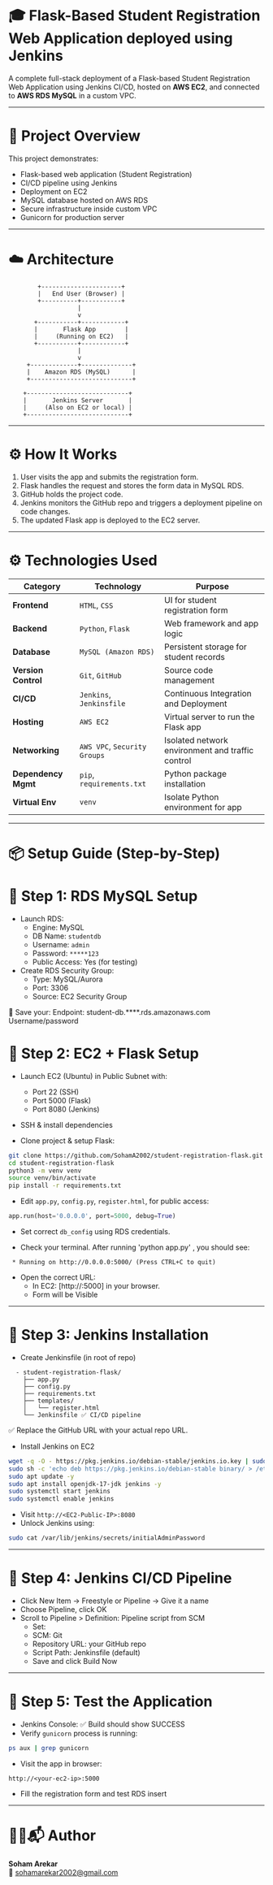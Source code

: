 
# 🎓 Flask-Based Student Registration Web Application deployed using Jenkins

A complete full-stack deployment of a Flask-based Student Registration Web Application using Jenkins CI/CD, hosted on **AWS EC2**, and connected to **AWS RDS MySQL** in a custom VPC.

---

# 🚀 Project Overview

This project demonstrates:

- Flask-based web application (Student Registration)
- CI/CD pipeline using Jenkins
- Deployment on EC2
- MySQL database hosted on AWS RDS
- Secure infrastructure inside custom VPC
- Gunicorn for production server

---

# ☁️ Architecture

            +----------------------+
            |   End User (Browser) |
            +----------+-----------+
                       |
                       v
           +-----------+------------+
           |       Flask App        |
           |     (Running on EC2)   |
           +-----------+------------+
                       |
                       v
         +-------------+--------------+
         |    Amazon RDS (MySQL)      |
         +----------------------------+

        +----------------------------+
        |       Jenkins Server       |
        |     (Also on EC2 or local) |
        +----------------------------+
---

# ⚙️ How It Works

1. User visits the app and submits the registration form.
2. Flask handles the request and stores the form data in MySQL RDS.
3. GitHub holds the project code.
4. Jenkins monitors the GitHub repo and triggers a deployment pipeline on code changes.
5. The updated Flask app is deployed to the EC2 server.

---

# ⚙️ Technologies Used

| Category            | Technology                   | Purpose                                          |
| ------------------- | ---------------------------- | ------------------------------------------------ |
| **Frontend**        | `HTML`, `CSS`                | UI for student registration form                 |
| **Backend**         | `Python`, `Flask`            | Web framework and app logic                      |
| **Database**        | `MySQL (Amazon RDS)`         | Persistent storage for student records           |
| **Version Control** | `Git`, `GitHub`              | Source code management                           |
| **CI/CD**           | `Jenkins`, `Jenkinsfile`     | Continuous Integration and Deployment            |
| **Hosting**         | `AWS EC2`                    | Virtual server to run the Flask app              |
| **Networking**      | `AWS VPC`, `Security Groups` | Isolated network environment and traffic control |
| **Dependency Mgmt** | `pip`, `requirements.txt`    | Python package installation                      |
| **Virtual Env**     | `venv`                       | Isolate Python environment for app               |

---

# 📦 Setup Guide (Step-by-Step)

# 🔹 Step 1: RDS MySQL Setup

- Launch RDS:
  - Engine: MySQL
  - DB Name: `studentdb`
  - Username: `admin`
  - Password: `*****123`
  - Public Access: Yes (for testing)
- Create RDS Security Group:
  - Type: MySQL/Aurora
  - Port: 3306
  - Source: EC2 Security Group

📌 Save your:
Endpoint: student-db.****.rds.amazonaws.com
Username/password

# 🔹 Step 2: EC2 + Flask Setup
- Launch EC2 (Ubuntu) in Public Subnet with:
  - Port 22 (SSH)
  - Port 5000 (Flask)
  - Port 8080 (Jenkins)
- SSH & install dependencies
  
- Clone project & setup Flask:
  
```bash
git clone https://github.com/SohamA2002/student-registration-flask.git
cd student-registration-flask
python3 -m venv venv
source venv/bin/activate
pip install -r requirements.txt
```

- Edit `app.py`, `config.py`, `register.html`, for public access:

```python
app.run(host='0.0.0.0', port=5000, debug=True)
```

- Set correct `db_config` using RDS credentials.

- Check your terminal. After running 'python app.py' , you should see:

```
 * Running on http://0.0.0.0:5000/ (Press CTRL+C to quit)
```

- Open the correct URL:
  - In EC2: [http://<your-ec2-public-ip>:5000] in your browser.
  - Form will be Visible

---

# 🔹 Step 3: Jenkins Installation 

- Create Jenkinsfile (in root of repo)
```
  - student-registration-flask/
    ├── app.py
    ├── config.py        
    ├── requirements.txt 
    ├── templates/
    │   └── register.html
    └── Jenkinsfile ✅ CI/CD pipeline
```
  ✅ Replace the GitHub URL with your actual repo URL.

- Install Jenkins on EC2
```bash
wget -q -O - https://pkg.jenkins.io/debian-stable/jenkins.io.key | sudo apt-key add -
sudo sh -c 'echo deb https://pkg.jenkins.io/debian-stable binary/ > /etc/apt/sources.list.d/jenkins.list'
sudo apt update -y
sudo apt install openjdk-17-jdk jenkins -y
sudo systemctl start jenkins
sudo systemctl enable jenkins
```

- Visit `http://<EC2-Public-IP>:8080`  
- Unlock Jenkins using:

```bash
sudo cat /var/lib/jenkins/secrets/initialAdminPassword
```

---

# 🔹 Step 4: Jenkins CI/CD Pipeline

 - Click New Item → Freestyle or Pipeline → Give it a name
 - Choose Pipeline, click OK
 - Scroll to Pipeline > Definition: Pipeline script from SCM
   - Set:
   - SCM: Git
   - Repository URL: your GitHub repo
   - Script Path: Jenkinsfile (default)
   - Save and click Build Now

---
     
# 🔹 Step 5: Test the Application

- Jenkins Console: ✅ Build should show SUCCESS  
- Verify `gunicorn` process is running:

```bash
ps aux | grep gunicorn
```

- Visit the app in browser:

```
http://<your-ec2-ip>:5000
```

- Fill the registration form and test RDS insert

---

# 🙋‍♀📬 Author

**Soham Arekar**  
📧 sohamarekar2002@gmail.com




















